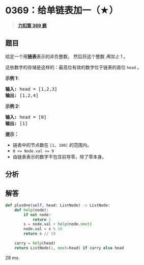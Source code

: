 # 0369：给单链表加一（★）


> <u>**[力扣第 369 题](https://leetcode.cn/problems/plus-one-linked-list/)**</u>

## 题目

<p>给定一个用<strong>链表</strong>表示的非负整数， 然后将这个整数 <em>再加上 1</em> 。</p>

<p>这些数字的存储是这样的：最高位有效的数字位于链表的首位<meta charset="UTF-8" /> <code>head</code> 。</p>



<p><strong>示例 1:</strong></p>

<pre>
<strong>输入: </strong>head = [1,2,3]
<strong>输出: </strong>[1,2,4]
</pre>

<p><meta charset="UTF-8" /></p>

<p><strong>示例</strong><strong> 2:</strong></p>

<pre>
<strong>输入: </strong>head = [0]
<strong>输出: </strong>[1]
</pre>



<p><strong>提示：</strong></p>

<ul>
<li>链表中的节点数在<meta charset="UTF-8" /> <code>[1, 100]</code> 的范围内。</li>
<li><code>0 &lt;= Node.val &lt;= 9</code></li>
<li>由链表表示的数字不包含前导零，除了零本身。</li>
</ul>


## 分析

## 解答

```python
def plusOne(self, head: ListNode) -> ListNode:
	def help(node):
		if not node:
			return 1
		s = node.val + help(node.next)
		node.val = s % 10
		return s // 10
	
	carry = help(head)
	return ListNode(1, next=head) if carry else head
```
28 ms
